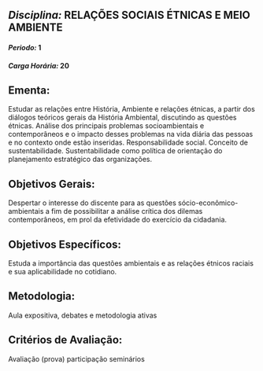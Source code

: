 ## *Disciplina:* RELAÇÕES SOCIAIS ÉTNICAS E MEIO AMBIENTE
#### *Periodo:* 1
#### *Carga Horária:* 20
 
## Ementa:
Estudar as relações entre História, Ambiente e relações étnicas, a partir dos diálogos teóricos gerais da História Ambiental, discutindo as questões étnicas. Análise dos principais problemas socioambientais e contemporâneos e o impacto desses problemas na vida diária das pessoas e no contexto onde estão inseridas. Responsabilidade social. Conceito de sustentabilidade. Sustentabilidade como política de orientação do planejamento estratégico das organizações.
 
## Objetivos Gerais:
Despertar o interesse do discente para as questões sócio-econômico-ambientais a fim de possibilitar a análise crítica dos dilemas contemporâneos, em prol da efetividade do exercício da cidadania.
 
## Objetivos Específicos:
Estuda a importância das questões ambientais e as relações étnicos raciais e sua aplicabilidade no cotidiano.
 
## Metodologia:
 Aula expositiva, debates e metodologia ativas
 
## Critérios de Avaliação:
Avaliação (prova) participação seminários